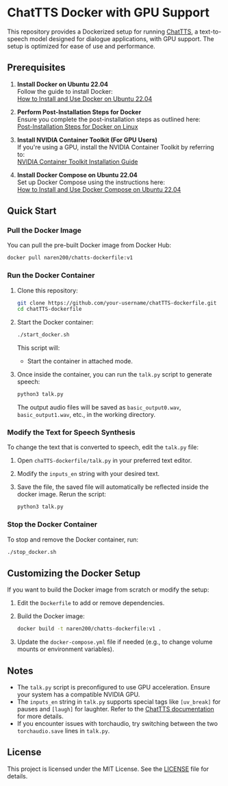 # ChatTTS Docker with GPU Support

This repository provides a Dockerized setup for running [ChatTTS](https://github.com/2noise/ChatTTS), a text-to-speech model designed for dialogue applications, with GPU support. The setup is optimized for ease of use and performance.

## Prerequisites

1. **Install Docker on Ubuntu 22.04**  
   Follow the guide to install Docker:  
   [How to Install and Use Docker on Ubuntu 22.04](https://www.digitalocean.com/community/tutorials/how-to-install-and-use-docker-on-ubuntu-22-04)

2. **Perform Post-Installation Steps for Docker**  
   Ensure you complete the post-installation steps as outlined here:  
   [Post-Installation Steps for Docker on Linux](https://docs.docker.com/engine/install/linux-postinstall/)

3. **Install NVIDIA Container Toolkit (For GPU Users)**  
   If you're using a GPU, install the NVIDIA Container Toolkit by referring to:  
   [NVIDIA Container Toolkit Installation Guide](https://docs.nvidia.com/datacenter/cloud-native/container-toolkit/latest/install-guide.html)

4. **Install Docker Compose on Ubuntu 22.04**  
   Set up Docker Compose using the instructions here:  
   [How to Install and Use Docker Compose on Ubuntu 22.04](https://www.digitalocean.com/community/tutorials/how-to-install-and-use-docker-compose-on-ubuntu-22-04)

## Quick Start

### Pull the Docker Image

You can pull the pre-built Docker image from Docker Hub:

```bash
docker pull naren200/chatts-dockerfile:v1
```

### Run the Docker Container

1. Clone this repository:

   ```bash
   git clone https://github.com/your-username/chatTTS-dockerfile.git
   cd chatTTS-dockerfile
   ```

2. Start the Docker container:

   ```bash
   ./start_docker.sh
   ```

   This script will:
   - Start the container in attached mode.

3. Once inside the container, you can run the `talk.py` script to generate speech:

   ```bash
   python3 talk.py
   ```

   The output audio files will be saved as `basic_output0.wav`, `basic_output1.wav`, etc., in the working directory.

### Modify the Text for Speech Synthesis

To change the text that is converted to speech, edit the `talk.py` file:

1. Open `chaTTS-dockerfile/talk.py` in your preferred text editor.
2. Modify the `inputs_en` string with your desired text.
3. Save the file, the saved file will automatically be reflected inside the docker image. Rerun the script:

   ```bash
   python3 talk.py
   ```

### Stop the Docker Container

To stop and remove the Docker container, run:

```bash
./stop_docker.sh
```

## Customizing the Docker Setup

If you want to build the Docker image from scratch or modify the setup:

1. Edit the `Dockerfile` to add or remove dependencies.
2. Build the Docker image:

   ```bash
   docker build -t naren200/chatts-dockerfile:v1 .
   ```

3. Update the `docker-compose.yml` file if needed (e.g., to change volume mounts or environment variables).

## Notes

- The `talk.py` script is preconfigured to use GPU acceleration. Ensure your system has a compatible NVIDIA GPU.
- The `inputs_en` string in `talk.py` supports special tags like `[uv_break]` for pauses and `[laugh]` for laughter. Refer to the [ChatTTS documentation](https://github.com/2noise/ChatTTS) for more details.
- If you encounter issues with torchaudio, try switching between the two `torchaudio.save` lines in `talk.py`.

## License

This project is licensed under the MIT License. See the [LICENSE](LICENSE) file for details.

